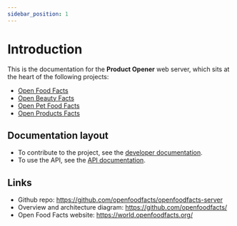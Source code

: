 ```yaml
---
sidebar_position: 1
---
```


# Introduction

This is the documentation for the **Product Opener** web server, which sits at the heart of the following projects:

- [Open Food Facts](https://world.openfoodfacts.org/)
- [Open Beauty Facts](https://world.openbeautyfacts.org/)
- [Open Pet Food Facts](https://world.openpetfoodfacts.org/)
- [Open Products Facts](https://world.openproductsfacts.org/)

<!-- This is the documentation for the **Product Opener** web server, which sits at the heart of the [Open Food Facts](https://world.openfoodfacts.org/) project. It also powers the sibling [Open Beauty Facts](https://world.openbeautyfacts.org/), [Open Pet Food Facts](https://world.openpetfoodfacts.org/), and [Open Products Facts](https://world.openproductsfacts.org/) projects. -->

## Documentation layout

- To contribute to the project, see the [developer documentation](/).
- To use the API, see the [API documentation](/).

## Links

- Github repo: https://github.com/openfoodfacts/openfoodfacts-server
- Overview and architecture diagram: https://github.com/openfoodfacts/
- Open Food Facts website: https://world.openfoodfacts.org/
